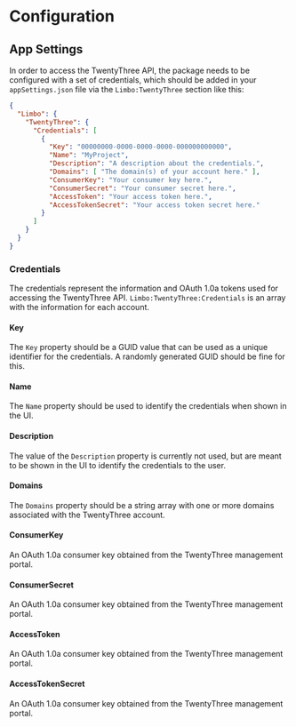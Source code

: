 # Configuration

## App Settings

In order to access the TwentyThree API, the package needs to be configured with a set of credentials, which should be added in your `appSettings.json` file via the `Limbo:TwentyThree` section like this:

```json
{
  "Limbo": {
    "TwentyThree": {
      "Credentials": [
        {
          "Key": "00000000-0000-0000-0000-000000000000",
          "Name": "MyProject",
          "Description": "A description about the credentials.",
          "Domains": [ "The domain(s) of your account here." ],
          "ConsumerKey": "Your consumer key here.",
          "ConsumerSecret": "Your consumer secret here.",
          "AccessToken": "Your access token here.",
          "AccessTokenSecret": "Your access token secret here."
        }
      ]
    }
  }
}
```

### Credentials

The credentials represent the information and OAuth 1.0a tokens used for accessing the TwentyThree API. `Limbo:TwentyThree:Credentials` is an array with the information for each account.

#### Key
The `Key` property should be a GUID value that can be used as a unique identifier for the credentials. A randomly generated GUID should be fine for this.

#### Name
The `Name` property should be used to identify the credentials when shown in the UI.

#### Description
The value of the `Description` property is currently not used, but are meant to be shown in the UI to identify the credentials to the user.

#### Domains
The `Domains` property should be a string array with one or more domains associated with the TwentyThree account.

#### ConsumerKey
An OAuth 1.0a consumer key obtained from the TwentyThree management portal.

#### ConsumerSecret
An OAuth 1.0a consumer key obtained from the TwentyThree management portal.

#### AccessToken
An OAuth 1.0a consumer key obtained from the TwentyThree management portal.

#### AccessTokenSecret
An OAuth 1.0a consumer key obtained from the TwentyThree management portal.